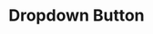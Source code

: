 ---
layout: pattern
categories: [patterns, button]
title: Dropdown Button
type: [sub-nav-item]
permalink: /patterns/dropdown-button/
overview: A button group collects similar or related actions.
variations: true
description: |
  A button group collects similar or related actions.
  The default button group arranges each button as a separate element with a gap between them. On mobile devices, the buttons are arranged vertically. 
    
usa-link: "https://designsystem.digital.gov/components/button-group/"
specification: |
  Button group contains multiple buttons.  In most cases only one should be primary. 
  For more information about how individual buttons function - please see [buttons](/styles/buttons/)
buttons:
  - text: Back
    url: /
    style: secondary
    ## basic, outline, accent-col, accent-warm, base, inverse, secondary
    ### button outline style
  - text: Next
    url: /
    style: accent-warm
    ## basic, outline, accent-col, accent-warm, gray, inverse, secondary
inverse: 
### true -- implement inverse style button group; blank -- default button group style
segmented: 
### true -- implement segmented button group; blank -- implement default button group

spec: 
  - name: button-label
    class: usa-button
    required: true
    type: text
    content: 80 characters
    example: "Continue"
  - name: link
    required: true
    class: 
    type: button action
yml: |
  
    buttons:
    - text: Back
      url: /
      style: secondary
      ## style options: 
        ### basic
        ### outline
        ### accent-col
        ### accent-warm
        ### base
        ### inverse
        ### secondary
    - text: Next
      url: /
      style: accent-warm
    inverse:
    ### options: 
      ### true -- implement inverse style button group
    segmented: false
    ### options: 
      ### true -- implement segmented button group

jekyll: |

  "{% include patterns/button/button-dropdown-jk.md %}"
### Paths to view design and code... 
## designimg: can be used to show an image of the design until a coded version can be created. The htmlpath & csspath should be located in the pattens folder. Read more about creating coded components in /docs/creating-patterns 
# designimg: 
htmlpath: patterns/button/button-dropdown.md
csspath: patterns/button/index.scss
---